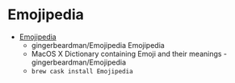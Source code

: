 # Emojipedia
- [Emojipedia](https://github.com/gingerbeardman/Emojipedia)
  -  gingerbeardman/Emojipedia Emojipedia
  - MacOS X Dictionary containing Emoji and their meanings - gingerbeardman/Emojipedia
  - `brew cask install Emojipedia`
